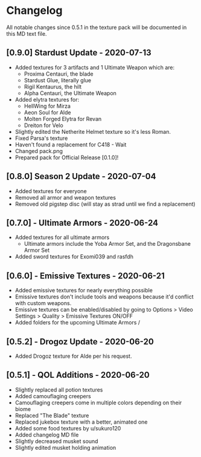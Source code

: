 # Changelog
All notable changes since 0.5.1 in the texture pack will be documented in this MD text file.

## [0.9.0] Stardust Update - 2020-07-13
- Added textures for 3 artifacts and 1 Ultimate Weapon which are:
  - Proxima Centauri, the blade
  - Stardust Glue, literally glue
  - Rigil Kentaurus, the hilt
  - Alpha Centauri, the Ultimate Weapon
- Added elytra textures for:
  - HellWing for Mirza
  - Aeon Soul for Alde
  - Molten Forged Elytra for Revan
  - Dreiton for Velo
- Slightly edited the Netherite Helmet texture so it's less Roman.
- Fixed Parsa's texture
- Haven't found a replacement for C418 - Wait
- Changed pack.png
- Prepared pack for Official Release [0.1.0]!

## [0.8.0] Season 2 Update - 2020-07-04
- Added textures for everyone
- Removed all armor and weapon textures
- Removed old pigstep disc (will stay as strad until we find a replacement)

## [0.7.0] - Ultimate Armors - 2020-06-24
- Added textures for all ultimate armors
  - Ultimate armors include the Yoba Armor Set, and the Dragonsbane Armor Set
- Added sword textures for Exomi039 and rasfdh

## [0.6.0] - Emissive Textures - 2020-06-21
- Added emissive textures for nearly everything possible
 - Emissive textures don't include tools and weapons because it'd conflict with custom weapons.
 - Emissive textures can be enabled/disabled by going to Options > Video Settings > Quality > Emissive Textures ON/OFF
- Added folders for the upcoming Ultimate Armors
/
## [0.5.2] - Drogoz Update - 2020-06-20
- Added Drogoz texture for Alde per his request.

## [0.5.1] - QOL Additions - 2020-06-20
- Slightly replaced all potion textures
- Added camouflaging creepers
 - Camouflaging creepers come in multiple colors depending on their biome
- Replaced "The Blade" texture
- Replaced jukebox texture with a better, animated one
- Added some food textures by u/sukuro120
- Added changelog MD file
- Slightly decreased musket sound
- Slightly edited musket holding animation
